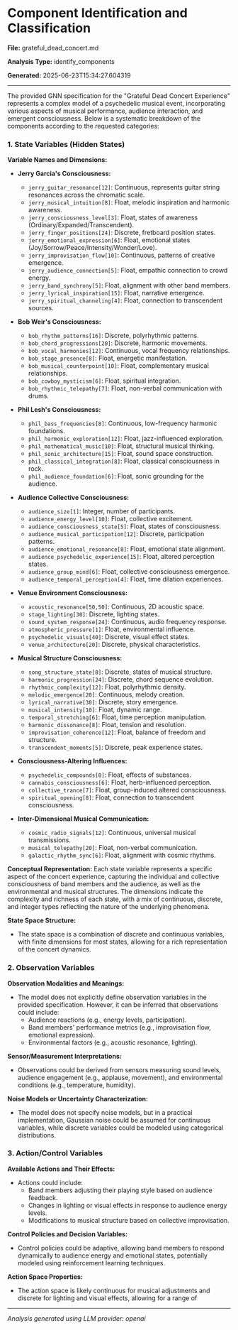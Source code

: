 # Component Identification and Classification

**File:** grateful_dead_concert.md

**Analysis Type:** identify_components

**Generated:** 2025-06-23T15:34:27.604319

---

The provided GNN specification for the "Grateful Dead Concert Experience" represents a complex model of a psychedelic musical event, incorporating various aspects of musical performance, audience interaction, and emergent consciousness. Below is a systematic breakdown of the components according to the requested categories:

### 1. State Variables (Hidden States)

**Variable Names and Dimensions:**
- **Jerry Garcia's Consciousness:**
  - `jerry_guitar_resonance[12]`: Continuous, represents guitar string resonances across the chromatic scale.
  - `jerry_musical_intuition[8]`: Float, melodic inspiration and harmonic awareness.
  - `jerry_consciousness_level[3]`: Float, states of awareness (Ordinary/Expanded/Transcendent).
  - `jerry_finger_positions[24]`: Discrete, fretboard position states.
  - `jerry_emotional_expression[6]`: Float, emotional states (Joy/Sorrow/Peace/Intensity/Wonder/Love).
  - `jerry_improvisation_flow[10]`: Continuous, patterns of creative emergence.
  - `jerry_audience_connection[5]`: Float, empathic connection to crowd energy.
  - `jerry_band_synchrony[5]`: Float, alignment with other band members.
  - `jerry_lyrical_inspiration[15]`: Float, narrative emergence.
  - `jerry_spiritual_channeling[4]`: Float, connection to transcendent sources.

- **Bob Weir's Consciousness:**
  - `bob_rhythm_patterns[16]`: Discrete, polyrhythmic patterns.
  - `bob_chord_progressions[20]`: Discrete, harmonic movements.
  - `bob_vocal_harmonies[12]`: Continuous, vocal frequency relationships.
  - `bob_stage_presence[8]`: Float, energetic manifestation.
  - `bob_musical_counterpoint[10]`: Float, complementary musical relationships.
  - `bob_cowboy_mysticism[6]`: Float, spiritual integration.
  - `bob_rhythmic_telepathy[7]`: Float, non-verbal communication with drums.

- **Phil Lesh's Consciousness:**
  - `phil_bass_frequencies[8]`: Continuous, low-frequency harmonic foundations.
  - `phil_harmonic_exploration[12]`: Float, jazz-influenced exploration.
  - `phil_mathematical_music[10]`: Float, structural musical thinking.
  - `phil_sonic_architecture[15]`: Float, sound space construction.
  - `phil_classical_integration[8]`: Float, classical consciousness in rock.
  - `phil_audience_foundation[6]`: Float, sonic grounding for the audience.

- **Audience Collective Consciousness:**
  - `audience_size[1]`: Integer, number of participants.
  - `audience_energy_level[10]`: Float, collective excitement.
  - `audience_consciousness_state[5]`: Float, states of consciousness.
  - `audience_musical_participation[12]`: Discrete, participation patterns.
  - `audience_emotional_resonance[8]`: Float, emotional state alignment.
  - `audience_psychedelic_experience[15]`: Float, altered perception states.
  - `audience_group_mind[6]`: Float, collective consciousness emergence.
  - `audience_temporal_perception[4]`: Float, time dilation experiences.

- **Venue Environment Consciousness:**
  - `acoustic_resonance[50,50]`: Continuous, 2D acoustic space.
  - `stage_lighting[30]`: Discrete, lighting states.
  - `sound_system_response[24]`: Continuous, audio frequency response.
  - `atmospheric_pressure[1]`: Float, environmental influence.
  - `psychedelic_visuals[40]`: Discrete, visual effect states.
  - `venue_architecture[20]`: Discrete, physical characteristics.

- **Musical Structure Consciousness:**
  - `song_structure_state[8]`: Discrete, states of musical structure.
  - `harmonic_progression[24]`: Discrete, chord sequence evolution.
  - `rhythmic_complexity[12]`: Float, polyrhythmic density.
  - `melodic_emergence[20]`: Continuous, melody creation.
  - `lyrical_narrative[30]`: Discrete, story emergence.
  - `musical_intensity[10]`: Float, dynamic range.
  - `temporal_stretching[6]`: Float, time perception manipulation.
  - `harmonic_dissonance[8]`: Float, tension and resolution.
  - `improvisation_coherence[12]`: Float, balance of freedom and structure.
  - `transcendent_moments[5]`: Discrete, peak experience states.

- **Consciousness-Altering Influences:**
  - `psychedelic_compounds[8]`: Float, effects of substances.
  - `cannabis_consciousness[6]`: Float, herb-influenced perception.
  - `collective_trance[7]`: Float, group-induced altered consciousness.
  - `spiritual_opening[8]`: Float, connection to transcendent consciousness.

- **Inter-Dimensional Musical Communication:**
  - `cosmic_radio_signals[12]`: Continuous, universal musical transmissions.
  - `musical_telepathy[20]`: Float, non-verbal communication.
  - `galactic_rhythm_sync[6]`: Float, alignment with cosmic rhythms.

**Conceptual Representation:**
Each state variable represents a specific aspect of the concert experience, capturing the individual and collective consciousness of band members and the audience, as well as the environmental and musical structures. The dimensions indicate the complexity and richness of each state, with a mix of continuous, discrete, and integer types reflecting the nature of the underlying phenomena.

**State Space Structure:**
- The state space is a combination of discrete and continuous variables, with finite dimensions for most states, allowing for a rich representation of the concert dynamics.

### 2. Observation Variables

**Observation Modalities and Meanings:**
- The model does not explicitly define observation variables in the provided specification. However, it can be inferred that observations could include:
  - Audience reactions (e.g., energy levels, participation).
  - Band members' performance metrics (e.g., improvisation flow, emotional expression).
  - Environmental factors (e.g., acoustic resonance, lighting).

**Sensor/Measurement Interpretations:**
- Observations could be derived from sensors measuring sound levels, audience engagement (e.g., applause, movement), and environmental conditions (e.g., temperature, humidity).

**Noise Models or Uncertainty Characterization:**
- The model does not specify noise models, but in a practical implementation, Gaussian noise could be assumed for continuous variables, while discrete variables could be modeled using categorical distributions.

### 3. Action/Control Variables

**Available Actions and Their Effects:**
- Actions could include:
  - Band members adjusting their playing style based on audience feedback.
  - Changes in lighting or visual effects in response to audience energy levels.
  - Modifications to musical structure based on collective improvisation.

**Control Policies and Decision Variables:**
- Control policies could be adaptive, allowing band members to respond dynamically to audience energy and emotional states, potentially modeled using reinforcement learning techniques.

**Action Space Properties:**
- The action space is likely continuous for musical adjustments and discrete for lighting and visual effects, allowing for a range of

---

*Analysis generated using LLM provider: openai*
